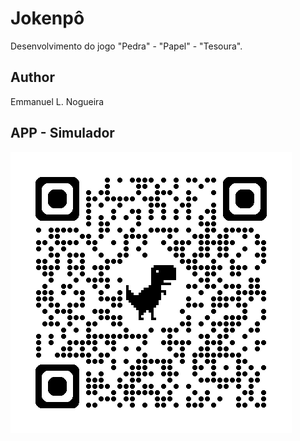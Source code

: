 # Jokenpô
Desenvolvimento do jogo "Pedra" - "Papel" - "Tesoura".

## Author
Emmanuel L. Nogueira

## APP - Simulador
![qrcode](https://github.com/emmanuel-lacerd4/jokenpo/blob/main/img/qrcode_jokenpo.png)
